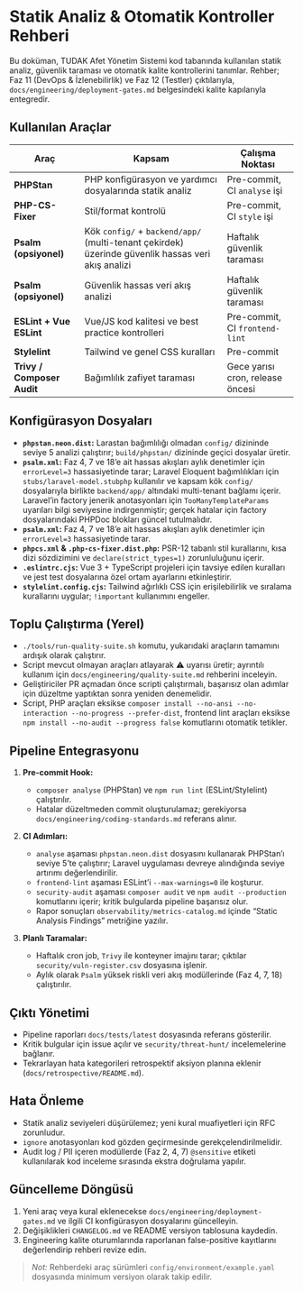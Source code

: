 # Statik Analiz & Otomatik Kontroller Rehberi

Bu doküman, TUDAK Afet Yönetim Sistemi kod tabanında kullanılan statik analiz, güvenlik taraması ve otomatik kalite kontrollerini
tanımlar. Rehber; Faz 11 (DevOps & İzlenebilirlik) ve Faz 12 (Testler) çıktılarıyla, `docs/engineering/deployment-gates.md`
belgesindeki kalite kapılarıyla entegredir.

## Kullanılan Araçlar

| Araç | Kapsam | Çalışma Noktası |
| --- | --- | --- |
| **PHPStan** | PHP konfigürasyon ve yardımcı dosyalarında statik analiz | Pre-commit, CI `analyse` işi |
| **PHP-CS-Fixer** | Stil/format kontrolü | Pre-commit, CI `style` işi |
| **Psalm (opsiyonel)** | Kök `config/` + `backend/app/` (multi-tenant çekirdek) üzerinde güvenlik hassas veri akış analizi | Haftalık güvenlik taraması |
| **Psalm (opsiyonel)** | Güvenlik hassas veri akış analizi | Haftalık güvenlik taraması |
| **ESLint + Vue ESLint** | Vue/JS kod kalitesi ve best practice kontrolleri | Pre-commit, CI `frontend-lint` |
| **Stylelint** | Tailwind ve genel CSS kuralları | Pre-commit |
| **Trivy / Composer Audit** | Bağımlılık zafiyet taraması | Gece yarısı cron, release öncesi |

## Konfigürasyon Dosyaları

- **`phpstan.neon.dist`:** Larastan bağımlılığı olmadan `config/` dizininde seviye 5 analizi çalıştırır; `build/phpstan/` dizininde geçici dosyalar üretir.
- **`psalm.xml`:** Faz 4, 7 ve 18’e ait hassas akışları aylık denetimler için `errorLevel=3` hassasiyetinde tarar; Laravel Eloquent bağımlılıkları için `stubs/laravel-model.stubphp` kullanılır ve kapsam kök `config/` dosyalarıyla birlikte `backend/app/` altındaki multi-tenant bağlamı içerir. Laravel’in factory jenerik anotasyonları için `TooManyTemplateParams` uyarıları bilgi seviyesine indirgenmiştir; gerçek hatalar için factory dosyalarındaki PHPDoc blokları güncel tutulmalıdır.
- **`psalm.xml`:** Faz 4, 7 ve 18’e ait hassas akışları aylık denetimler için `errorLevel=3` hassasiyetinde tarar.
- **`phpcs.xml` & `.php-cs-fixer.dist.php`:** PSR-12 tabanlı stil kurallarını, kısa dizi sözdizimini ve `declare(strict_types=1)` zorunluluğunu içerir.
- **`.eslintrc.cjs`:** Vue 3 + TypeScript projeleri için tavsiye edilen kuralları ve jest test dosyalarına özel ortam ayarlarını etkinleştirir.
- **`stylelint.config.cjs`:** Tailwind ağırlıklı CSS için erişilebilirlik ve sıralama kurallarını uygular; `!important` kullanımını engeller.

## Toplu Çalıştırma (Yerel)

- `./tools/run-quality-suite.sh` komutu, yukarıdaki araçların tamamını ardışık olarak çalıştırır.
- Script mevcut olmayan araçları atlayarak ⚠️ uyarısı üretir; ayrıntılı kullanım için `docs/engineering/quality-suite.md` rehberini inceleyin.
- Geliştiriciler PR açmadan önce scripti çalıştırmalı, başarısız olan adımlar için düzeltme yaptıktan sonra yeniden denemelidir.
- Script, PHP araçları eksikse `composer install --no-ansi --no-interaction --no-progress --prefer-dist`, frontend lint araçları eksikse `npm install --no-audit --progress false` komutlarını otomatik tetikler.

## Pipeline Entegrasyonu

1. **Pre-commit Hook:**
   - `composer analyse` (PHPStan) ve `npm run lint` (ESLint/Stylelint) çalıştırılır.
   - Hatalar düzeltmeden commit oluşturulamaz; gerekiyorsa `docs/engineering/coding-standards.md` referans alınır.

2. **CI Adımları:**
   - `analyse` aşaması `phpstan.neon.dist` dosyasını kullanarak PHPStan’ı seviye 5’te çalıştırır; Laravel uygulaması devreye alındığında seviye artırımı değerlendirilir.
   - `frontend-lint` aşaması ESLint’i `--max-warnings=0` ile koşturur.
   - `security-audit` aşaması `composer audit` ve `npm audit --production` komutlarını içerir; kritik bulgularda pipeline başarısız olur.
   - Rapor sonuçları `observability/metrics-catalog.md` içinde “Static Analysis Findings” metriğine yazılır.

3. **Planlı Taramalar:**
   - Haftalık cron job, `Trivy` ile konteyner imajını tarar; çıktılar `security/vuln-register.csv` dosyasına işlenir.
   - Aylık olarak `Psalm` yüksek riskli veri akış modüllerinde (Faz 4, 7, 18) çalıştırılır.

## Çıktı Yönetimi

- Pipeline raporları `docs/tests/latest` dosyasında referans gösterilir.
- Kritik bulgular için issue açılır ve `security/threat-hunt/` incelemelerine bağlanır.
- Tekrarlayan hata kategorileri retrospektif aksiyon planına eklenir (`docs/retrospective/README.md`).

## Hata Önleme

- Statik analiz seviyeleri düşürülemez; yeni kural muafiyetleri için RFC zorunludur.
- `ignore` anotasyonları kod gözden geçirmesinde gerekçelendirilmelidir.
- Audit log / PII içeren modüllerde (Faz 2, 4, 7) `@sensitive` etiketi kullanılarak kod inceleme sırasında ekstra doğrulama yapılır.

## Güncelleme Döngüsü

1. Yeni araç veya kural eklenecekse `docs/engineering/deployment-gates.md` ve ilgili CI konfigürasyon dosyalarını güncelleyin.
2. Değişiklikleri `CHANGELOG.md` ve README versiyon tablosuna kaydedin.
3. Engineering kalite oturumlarında raporlanan false-positive kayıtlarını değerlendirip rehberi revize edin.

> _Not:_ Rehberdeki araç sürümleri `config/environment/example.yaml` dosyasında minimum versiyon olarak takip edilir.
